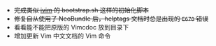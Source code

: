 * <del>完成类似 [ivim](https://github.com/kepbod/ivim) 的 bootstrap.sh 这样的初始化脚本
* <del>修复自从使用了 NeoBundle 后，helptags 文档时总是出现的 `E670` 错误
* 看看能不能把原版的 Vimcdoc 放到目录下
* 增加更新 Vim 中文文档的 Vim 命令

